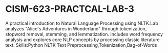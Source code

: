 # CISM-623-PRACTCAL-LAB-3
A practical introduction to Natural Language Processing using NLTK.Lab analyzes "Alice's Adventures in Wonderland" through tokenization, stopword removal, stemming, and lemmatization. Includes word frequency analysis and explores core NLP concepts by processing classic literature text. Skills:Python NLTK Text Preprocessing,Tokenization,Bag-of-Words
